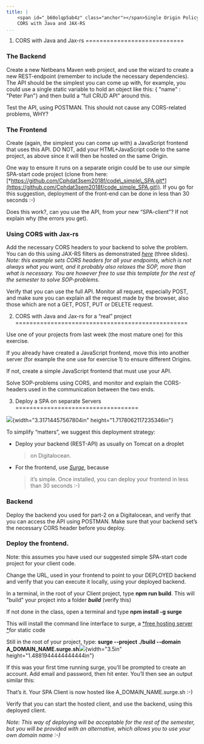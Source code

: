 ```yaml
---
title: |
    <span id="_b60olqp5ab4z" class="anchor"></span>Single Origin Policy, and
    CORS with Java and JAX-RS
...
```


1) CORS with Java and Jax-rs
============================

### The Backend

Create a new Netbeans Maven web project, and use the wizard to create a
new REST-endpoint (remember to include the necessary dependencies). The
API should be the simplest you can come up with, for example, you could
use a single static variable to hold an object like this: { "name" :
"Peter Pan"} and then build a “full CRUD API” around this.

Test the API, using POSTMAN. This should not cause any CORS-related
problems, WHY?

### The Frontend

Create (again, the simplest you can come up with) a JavaScript frontend
that uses this API. DO NOT, add your HTML+JavaScript code to the same
project, as above since it will then be hosted on the same Origin.

One way to ensure it runs on a separate origin could be to use our
simple SPA-start code project (clone from here:
[*https://github.com/Cphdat3sem2018f/code\_simple\_SPA.git*](https://github.com/Cphdat3sem2018f/code_simple_SPA.git)).
If you go for this suggestion, deployment of the front-end can be done
in less than 30 seconds :-)

Does this work?, can you use the API, from your new “SPA-client”? If not
explain why (the errors you get).

### Using CORS with Jax-rs

Add the necessary CORS headers to your backend to solve the problem. You
can do this using JAX-RS filters as demonstrated
[*here*](http://sem3slides.mydemos.dk/cors/cors.html#10) (three slides).
*Note: this example sets CORS headers for all your endpoints, which is
not always what you want, and it probably also relaxes the SOP, more
than what is necessary. You are however free to use this template for
the rest of the semester to solve SOP-problems*.

Verify that you can use the full API. Monitor all request, especially
POST, and make sure you can explain all the request made by the browser,
also those which are not a GET, POST, PUT or DELETE request.

2) CORS with Java and Jax-rs for a “real” project
=================================================

Use one of your projects from last week (the most mature one) for this
exercise.

If you already have created a JavaScript frontend, move this into
another server (for example the one use for exercise 1) to ensure
different Origins.

If not, create a simple JavaScript frontend that must use your API.

Solve SOP-problems using CORS, and monitor and explain the CORS-headers
used in the communication between the two ends.

3) Deploy a SPA on separate Servers
===================================

![](media/image3.png){width="3.31714457567804in"
height="1.7178062117235346in"}

To simplify “matters”, we suggest this deployment strategy:

-   Deploy your backend (REST-API) as usually on Tomcat on a droplet
    > on Digitalocean.

-   For the frontend, use [*Surge*](https://surge.sh/), because
    > it’s simple. Once installed, you can deploy your frontend in less
    > than 30 seconds :-)

### Backend

Deploy the backend you used for part-2 on a Digitalocean, and verify
that you can access the API using POSTMAN. Make sure that your backend
set’s the necessary CORS header before you deploy.

### Deploy the frontend.

Note: this assumes you have used our suggested simple SPA-start code
project for your client code.

Change the URL, used in your frontend to point to your DEPLOYED backend
and verify that you can execute it locally, using your deployed backend.

In a terminal, in the root of your Client project, type **npm run
build**. This will "build" your project into a folder ***build***
(verify this)

If not done in the class, open a terminal and type **npm install -g
surge**

This will install the command line interface to surge, a [*free hosting
server *](https://surge.sh/)for static code

Still in the root of your project, type: **surge --project ./build
--domain A\_DOMAIN\_NAME.surge.sh**![](media/image4.png){width="3.5in"
height="1.4881944444444444in"}

If this was your first time running surge, you'll be prompted to create
an account. Add email and password, then hit enter. You’ll then see an
output similar this:

That’s it. Your SPA Client is now hosted like A\_DOMAIN\_NAME.surge.sh
:-)

Verify that you can start the hosted client, and use the backend, using
this deployed client.

*Note: This way of deploying will be acceptable for the rest of the
semester, but you will be provided with an alternative, which allows you
to use your own domain name :-)*
